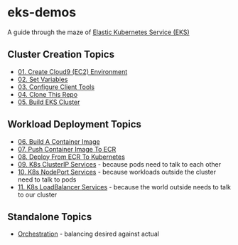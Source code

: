 # eks-demos
A guide through the maze of [Elastic Kubernetes Service (EKS)](https://aws.amazon.com/eks)

## Cluster Creation Topics
* [01. Create Cloud9 (EC2) Environment](doc/01-cloud9/README.md)
* [02. Set Variables](doc/02-set-variables/README.md)
* [03. Configure Client Tools](doc/03-client-tools/README.md)
* [04. Clone This Repo](doc/04-clone-repo/README.md)
* [05. Build EKS Cluster](doc/05-build-cluster/README.md)

## Workload Deployment Topics
* [06. Build A Container Image](doc/06-build-container-image/README.md)
* [07. Push Container Image To ECR](doc/07-push-to-ecr/README.md)
* [08. Deploy From ECR To Kubernetes](doc/08-deploy-to-k8s/README.md)
* [09. K8s ClusterIP Services](doc/09-clusterip-services/README.md) - because pods need to talk to each other
* [10. K8s NodePort Services](doc/10-nodeport-services/README.md) - because workloads outside the cluster need to talk to pods
* [11. K8s LoadBalancer Services](doc/11-loadbalancer-services/README.md) - because the world outside needs to talk to our cluster

## Standalone Topics
* [Orchestration](doc/orchestration/README.md) - balancing desired against actual
